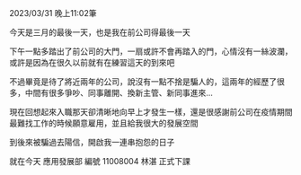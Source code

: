 2023/03/31 晚上11:02筆

今天是三月的最後一天，也是我在前公司得最後一天

下午一點多踏出了前公司的大門，一扇或許不會再踏入的門，心情沒有一絲波瀾，或許是因為在很久以前就有在練習這天的到來吧

不過畢竟是待了將近兩年的公司，說沒有一點不捨是騙人的，這兩年的經歷了很多，中間有很多爭吵、同事離開、換新主管、新同事進來...

現在回想起來入職那天卻清晰地向早上才發生一樣，還是很感謝前公司在疫情期間最難找工作的時候願意雇用，並且給我很大的發展空間

到後來被騙過去陽信，開啟我一連串抱怨的日子

就在今天 應用發展部 編號 11008004 林湛 正式下課





